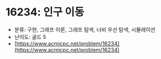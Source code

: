 # 16234: 인구 이동

- 분류: 구현, 그래프 이론, 그래프 탐색, 너비 우선 탐색, 시뮬레이션
- 난이도: 골드 5
- [https://www.acmicpc.net/problem/16234](https://www.acmicpc.net/problem/16234)
